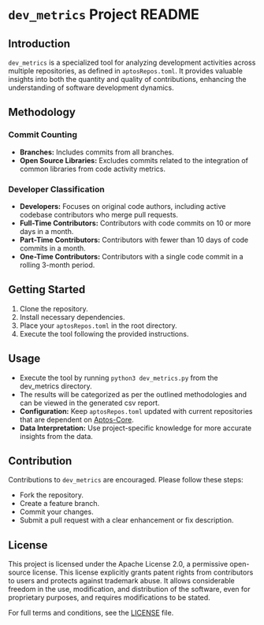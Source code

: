 # `dev_metrics` Project README

## Introduction

`dev_metrics` is a specialized tool for analyzing development activities across multiple repositories, as defined in `aptosRepos.toml`. It provides valuable insights into both the quantity and quality of contributions, enhancing the understanding of software development dynamics.

## Methodology

### Commit Counting

- **Branches:** Includes commits from all branches.
- **Open Source Libraries:** Excludes commits related to the integration of common libraries from code activity metrics.

### Developer Classification

- **Developers:** Focuses on original code authors, including active codebase contributors who merge pull requests.
- **Full-Time Contributors:** Contributors with code commits on 10 or more days in a month.
- **Part-Time Contributors:** Contributors with fewer than 10 days of code commits in a month.
- **One-Time Contributors:** Contributors with a single code commit in a rolling 3-month period.

## Getting Started

1. Clone the repository.
2. Install necessary dependencies.
3. Place your `aptosRepos.toml` in the root directory.
4. Execute the tool following the provided instructions.

## Usage

- Execute the tool by running `python3 dev_metrics.py` from the dev_metrics directory.
- The results will be categorized as per the outlined methodologies and can be viewed in the generated csv report.
- **Configuration:** Keep `aptosRepos.toml` updated with current repositories that are dependent on [Aptos-Core]([url](https://github.com/aptos-labs/aptos-core)).
- **Data Interpretation:** Use project-specific knowledge for more accurate insights from the data.

## Contribution

Contributions to `dev_metrics` are encouraged. Please follow these steps:

- Fork the repository.
- Create a feature branch.
- Commit your changes.
- Submit a pull request with a clear enhancement or fix description.

## License

This project is licensed under the Apache License 2.0, a permissive open-source license. This license explicitly grants patent rights from contributors to users and protects against trademark abuse. It allows considerable freedom in the use, modification, and distribution of the software, even for proprietary purposes, and requires modifications to be stated. 

For full terms and conditions, see the [LICENSE](LICENSE) file.
